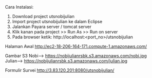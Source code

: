 Cara Instalasi:
1. Download project utsnobijulian
2. Import project utsnobijulian ke dalam Eclipse
3. Jalankan  Payara server / tomcat server
4. Klik kanan pada project >> Run As >> Run on server
5. Pada browser ketik: http://localhost:<port_no>/utsnobijulian


Halaman Awal
http://ec2-18-206-164-171.compute-1.amazonaws.com/

Gambar S3 
Nobi--> https://nobijulianrsbk.s3.amazonaws.com/nobi.jpg
Julian--> https://nobijulianrsbk.s3.amazonaws.com/julian.jpg

Formulir Survei
http://3.83.120.201:8080/utsnobijulian/
